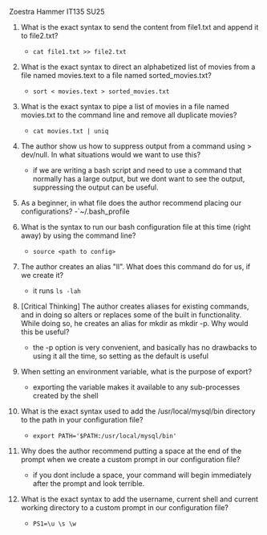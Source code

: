 Zoestra Hammer
IT135 SU25

1) What is the exact syntax to send the content from file1.txt and append it to file2.txt?
	- `cat file1.txt >> file2.txt`  
	
2) What is the exact syntax to direct an alphabetized list of movies from a file named movies.text to a file named sorted_movies.txt?
	- `sort < movies.text > sorted_movies.txt `

3) What is the exact syntax to pipe a list of movies in a file named  movies.txt to the command line and remove all duplicate movies?
	- `cat movies.txt | uniq`

4) The author show us how to suppress output from a command using > dev/null.  In what situations would we want to use this?
	- if we are writing a bash script and need to use a command that normally has a large output, but we dont want to see the output, suppressing the  output can be useful. 
	
5) As a beginner, in what file does the author recommend placing our configurations?
	-`~/.bash_profile

6) What is the syntax to run our bash configuration file at this time (right away) by using the command line?
	-  `source <path to config>`

7) The author creates an alias "ll".  What does this command do for us, if we create it?
	- it runs `ls -lah`

8) [Critical Thinking] The author creates aliases for existing commands, and in doing so alters or replaces some of the built in functionality.  While doing so, he creates an alias for mkdir as mkdir -p.  Why would this be useful?
	- the -p option is very convenient, and basically has no drawbacks to using it all the time, so setting as the default is useful

9) When setting an environment variable, what is the purpose of export?
	- exporting the variable makes it available to any sub-processes created by the shell

10) What is the exact syntax used to add the /usr/local/mysql/bin directory to the path in your configuration file?
	- `export PATH='$PATH:/usr/local/mysql/bin'`

11) Why does the author recommend putting a space at the end of the prompt when we create a custom prompt in our configuration file?
	-  if you dont include a space, your command will begin immediately after the prompt and look terrible.

12) What is the exact syntax to add the username, current shell and current working directory to a custom prompt in our configuration file?
	- `PS1=\u \s \w `